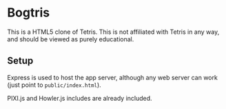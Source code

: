 # Bogtris

This is a HTML5 clone of Tetris. This is not affiliated with Tetris in any way, and should be viewed as purely educational.

## Setup

Express is used to host the app server, although any web server can work (just point to `public/index.html`).

PIXI.js and Howler.js includes are already included.